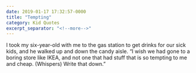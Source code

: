 ```yaml
---
date: 2019-01-17 17:32:57-0000
title: "Tempting"
category: Kid Quotes
excerpt_separator: "<!--more-->"
---
```


I took my six-year-old with me to the gas station to get drinks for our sick kids, and he walked up and down the candy aisle. “I wish we had gone to a boring store like IKEA, and not one that had stuff that is so tempting to me and cheap. (Whispers) Write that down.”
<!--more-->